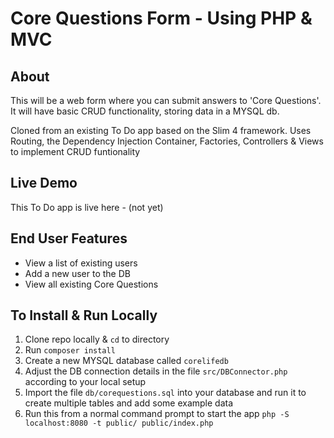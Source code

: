 # Core Questions Form - Using PHP & MVC

## About
This will be a web form where you can submit answers to 'Core Questions'. It will have basic CRUD functionality, storing data in a MYSQL db.

Cloned from an existing To Do app based on the Slim 4 framework.
Uses Routing, the Dependency Injection Container, Factories, Controllers & Views to implement CRUD funtionality

## Live Demo
This To Do app is live here - (not yet)

## End User Features
- View a list of existing users
- Add a new user to the DB
- View all existing Core Questions
<!-- - Answer questions and submit form
- View historical answers -->

## To Install & Run Locally
1. Clone repo locally & `cd` to directory
2. Run `composer install`
3. Create a new MYSQL database called `corelifedb`
4. Adjust the DB connection details in the file `src/DBConnector.php` according to your local setup
5. Import the file `db/corequestions.sql` into your database and run it to create multiple tables and add some example data
6. Run this from a normal command prompt to start the app `php -S localhost:8080 -t public/ public/index.php`

